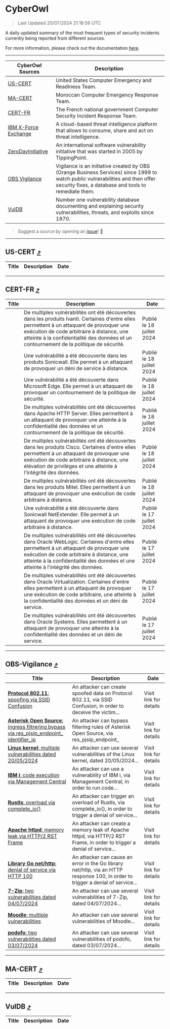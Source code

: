 
 <div id='top'></div>

# CyberOwl

 > Last Updated 20/07/2024 21:18:59 UTC
 
 A daily updated summary of the most frequent types of security incidents currently being reported from different sources.
 
 For more information, please check out the documentation [here](./docs/README.md).
 
 ---
 |CyberOwl Sources|Description|
 |---|---|
 |[US-CERT](#us-cert-arrow_heading_up)|United States Computer Emergency and Readiness Team.|
 |[MA-CERT](#ma-cert-arrow_heading_up)|Moroccan Computer Emergency Response Team.|
 |[CERT-FR](#cert-fr-arrow_heading_up)|The French national government Computer Security Incident Response Team.|
 |[IBM X-Force Exchange](#ibmcloud-arrow_heading_up)|A cloud-based threat intelligence platform that allows to consume, share and act on threat intelligence.|
 |[ZeroDayInitiative](#zerodayinitiative-arrow_heading_up)|An international software vulnerability initiative that was started in 2005 by TippingPoint.|
 |[OBS Vigilance](#obs-vigilance-arrow_heading_up)|Vigilance is an initiative created by OBS (Orange Business Services) since 1999 to watch public vulnerabilities and then offer security fixes, a database and tools to remediate them.|
 |[VulDB](#vuldb-arrow_heading_up)|Number one vulnerability database documenting and explaining security vulnerabilities, threats, and exploits since 1970.|
 
 > Suggest a source by opening an [issue](https://github.com/karimhabush/cyberowl/issues)! :raised_hands:
 ---

## US-CERT [:arrow_heading_up:](#cyberowl)

 |Title|Description|Date|
 |---|---|---|
 
 ---

## CERT-FR [:arrow_heading_up:](#cyberowl)

 |Title|Description|Date|
 |---|---|---|
 |[](https://www.cert.ssi.gouv.fr/avis/CERTFR-2024-AVI-0606/)|De multiples vulnérabilités ont été découvertes dans les produits Ivanti. Certaines d'entre elles permettent à un attaquant de provoquer une exécution de code arbitraire à distance, une atteinte à la confidentialité des données et un contournement de la politique de sécurité.|Publié le 18 juillet 2024|
 |[](https://www.cert.ssi.gouv.fr/avis/CERTFR-2024-AVI-0605/)|Une vulnérabilité a été découverte dans les produits Sonicwall. Elle permet à un attaquant de provoquer un déni de service à distance.|Publié le 18 juillet 2024|
 |[](https://www.cert.ssi.gouv.fr/avis/CERTFR-2024-AVI-0604/)|Une vulnérabilité a été découverte dans Microsoft Edge. Elle permet à un attaquant de provoquer un contournement de la politique de sécurité.|Publié le 18 juillet 2024|
 |[](https://www.cert.ssi.gouv.fr/avis/CERTFR-2024-AVI-0603/)|De multiples vulnérabilités ont été découvertes dans Apache HTTP Server. Elles permettent à un attaquant de provoquer une atteinte à la confidentialité des données et un contournement de la politique de sécurité.|Publié le 18 juillet 2024|
 |[](https://www.cert.ssi.gouv.fr/avis/CERTFR-2024-AVI-0602/)|De multiples vulnérabilités ont été découvertes dans les produits Cisco. Certaines d'entre elles permettent à un attaquant de provoquer une exécution de code arbitraire à distance, une élévation de privilèges et une atteinte à l'intégrité des données.|Publié le 18 juillet 2024|
 |[](https://www.cert.ssi.gouv.fr/avis/CERTFR-2024-AVI-0601/)|De multiples vulnérabilités ont été découvertes dans les produits Mitel. Elles permettent à un attaquant de provoquer une exécution de code arbitraire à distance.|Publié le 18 juillet 2024|
 |[](https://www.cert.ssi.gouv.fr/avis/CERTFR-2024-AVI-0600/)|Une vulnérabilité a été découverte dans Sonicwall NetExtender. Elle permet à un attaquant de provoquer une exécution de code arbitraire à distance.|Publié le 17 juillet 2024|
 |[](https://www.cert.ssi.gouv.fr/avis/CERTFR-2024-AVI-0599/)|De multiples vulnérabilités ont été découvertes dans Oracle WebLogic. Certaines d'entre elles permettent à un attaquant de provoquer une exécution de code arbitraire à distance, une atteinte à la confidentialité des données et une atteinte à l'intégrité des données.|Publié le 17 juillet 2024|
 |[](https://www.cert.ssi.gouv.fr/avis/CERTFR-2024-AVI-0598/)|De multiples vulnérabilités ont été découvertes dans Oracle Virtualization. Certaines d'entre elles permettent à un attaquant de provoquer une exécution de code arbitraire, une atteinte à la confidentialité des données et un déni de service.|Publié le 17 juillet 2024|
 |[](https://www.cert.ssi.gouv.fr/avis/CERTFR-2024-AVI-0597/)|De multiples vulnérabilités ont été découvertes dans Oracle Systems. Elles permettent à un attaquant de provoquer une atteinte à la confidentialité des données et un déni de service.|Publié le 17 juillet 2024|
 
 ---

## OBS-Vigilance [:arrow_heading_up:](#cyberowl)

 |Title|Description|Date|
 |---|---|---|
 |[<a href="https://vigilance.fr/vulnerability/Protocol-802-11-spoofing-via-SSID-Confusion-44346" class="noirorange"><b>Protocol 802.11</b>: spoofing via SSID Confusion</a>](https://vigilance.fr/vulnerability/Protocol-802-11-spoofing-via-SSID-Confusion-44346)|An attacker can create spoofed data on Protocol 802.11, via SSID Confusion, in order to deceive the victim...|Visit link for details|
 |[<a href="https://vigilance.fr/vulnerability/Asterisk-Open-Source-ingress-filtrering-bypass-via-res-pjsip-endpoint-identifier-ip-44345" class="noirorange"><b>Asterisk Open Source</b>: ingress filtrering bypass via res_pjsip_endpoint_<wbr>identifier_ip</wbr></a>](https://vigilance.fr/vulnerability/Asterisk-Open-Source-ingress-filtrering-bypass-via-res-pjsip-endpoint-identifier-ip-44345)|An attacker can bypass filtering rules of Asterisk Open Source, via res_pjsip_endpoint_|Visit link for details|
 |[<a href="https://vigilance.fr/vulnerability/Linux-kernel-multiple-vulnerabilities-dated-20-05-2024-44342" class="noirorange"><b>Linux kernel</b>: multiple vulnerabilities dated 20/05/2024</a>](https://vigilance.fr/vulnerability/Linux-kernel-multiple-vulnerabilities-dated-20-05-2024-44342)|An attacker can use several vulnerabilities of the Linux kernel, dated 20/05/2024...|Visit link for details|
 |[<a href="https://vigilance.fr/vulnerability/IBM-i-code-execution-via-Management-Central-44341" class="noirorange"><b>IBM i</b>: code execution via Management Central</a>](https://vigilance.fr/vulnerability/IBM-i-code-execution-via-Management-Central-44341)|An attacker can use a vulnerability of IBM i, via Management Central, in order to run code...|Visit link for details|
 |[<a href="https://vigilance.fr/vulnerability/Rustls-overload-via-complete-io-44340" class="noirorange"><b>Rustls</b>: overload via complete_io()</a>](https://vigilance.fr/vulnerability/Rustls-overload-via-complete-io-44340)|An attacker can trigger an overload of Rustls, via complete_io(), in order to trigger a denial of service...|Visit link for details|
 |[<a href="https://vigilance.fr/vulnerability/Apache-httpd-memory-leak-via-HTTP-2-RST-Frame-42668" class="noirorange"><b>Apache httpd</b>: memory leak via HTTP/2 RST Frame</a>](https://vigilance.fr/vulnerability/Apache-httpd-memory-leak-via-HTTP-2-RST-Frame-42668)|An attacker can create a memory leak of Apache httpd, via HTTP/2 RST Frame, in order to trigger a denial of service...|Visit link for details|
 |[<a href="https://vigilance.fr/vulnerability/Library-Go-net-http-denial-of-service-via-HTTP-100-44664" class="noirorange"><b>Library Go net/http</b>: denial of service via HTTP 100</a>](https://vigilance.fr/vulnerability/Library-Go-net-http-denial-of-service-via-HTTP-100-44664)|An attacker can cause an error in the Go library net/http, via an HTTP response 100, in order to trigger a denial of service...|Visit link for details|
 |[<a href="https://vigilance.fr/vulnerability/7-Zip-two-vulnerabilities-dated-04-07-2024-44663" class="noirorange"><b>7-Zip</b>: two vulnerabilities dated 04/07/2024</a>](https://vigilance.fr/vulnerability/7-Zip-two-vulnerabilities-dated-04-07-2024-44663)|An attacker can use several vulnerabilities of 7-Zip, dated 04/07/2024...|Visit link for details|
 |[<a href="https://vigilance.fr/vulnerability/Moodle-multiple-vulnerabilities-42664" class="noirorange"><b>Moodle</b>: multiple vulnerabilities</a>](https://vigilance.fr/vulnerability/Moodle-multiple-vulnerabilities-42664)|An attacker can use several vulnerabilities of Moodle...|Visit link for details|
 |[<a href="https://vigilance.fr/vulnerability/podofo-two-vulnerabilities-dated-03-07-2024-44656" class="noirorange"><b>podofo</b>: two vulnerabilities dated 03/07/2024</a>](https://vigilance.fr/vulnerability/podofo-two-vulnerabilities-dated-03-07-2024-44656)|An attacker can use several vulnerabilities of podofo, dated 03/07/2024...|Visit link for details|
 
 ---

## MA-CERT [:arrow_heading_up:](#cyberowl)

 |Title|Description|Date|
 |---|---|---|
 
 ---

## VulDB [:arrow_heading_up:](#cyberowl)

 |Title|Description|Date|
 |---|---|---|
 